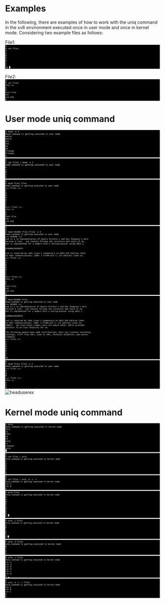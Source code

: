 
# Examples

In the following, there are examples of how to work with the uniq command in the xv6 environment executed once in user mode and once in kernel mode.
Considering two example files as follows:


File1:
![file1](https://github.com/gkiarashv/xv6/blob/main/images/file1.png)

File2:
![file2](https://github.com/gkiarashv/xv6/blob/main/images/file2.png)


# User mode uniq command

![headuserex](https://github.com/gkiarashv/xv6/blob/main/images/headuserex1.png)
![headuserex](https://github.com/gkiarashv/xv6/blob/main/images/headuserex2.png)
![headuserex](https://github.com/gkiarashv/xv6/blob/main/images/headuserex3.png)
![headuserex](https://github.com/gkiarashv/xv6/blob/main/images/headuserex4.png)
![headuserex](https://github.com/gkiarashv/xv6/blob/main/images/headuserex5.png)
![headuserex](https://github.com/gkiarashv/xv6/blob/main/images/headuserex6.png)
![headuserex](https://github.com/gkiarashv/xv6/blob/main/images/headuserex7.png)






# Kernel mode uniq command
![headkernelex1](https://github.com/gkiarashv/xv6/blob/main/images/uniqkernelex1.png)
![headkernelex1](https://github.com/gkiarashv/xv6/blob/main/images/uniqkernelex10.png)
![headkernelex1](https://github.com/gkiarashv/xv6/blob/main/images/uniqkernelex11.png)
![headkernelex2](https://github.com/gkiarashv/xv6/blob/main/images/uniqkernelex2.png)
![headkernelex3](https://github.com/gkiarashv/xv6/blob/main/images/uniqkernelex3.png)
![headkernelex4](https://github.com/gkiarashv/xv6/blob/main/images/uniqkernelex4.png)
![headkernelex5](https://github.com/gkiarashv/xv6/blob/main/images/uniqkernelex5.png)
![headkernelex6](https://github.com/gkiarashv/xv6/blob/main/images/uniqkernelex6.png)

















